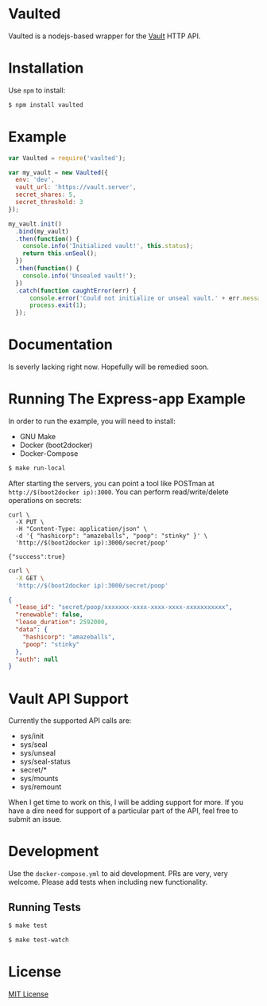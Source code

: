 # Vaulted
Vaulted is a nodejs-based wrapper for the [Vault](https://vaultproject.io) HTTP API.

# Installation
Use `npm` to install:
```bash
$ npm install vaulted
```

# Example
```javascript
var Vaulted = require('vaulted');

var my_vault = new Vaulted({
  env: 'dev',
  vault_url: 'https://vault.server',
  secret_shares: 5,
  secret_threshold: 3
});

my_vault.init()
  .bind(my_vault)
  .then(function() {
    console.info('Initialized vault!', this.status);
    return this.unSeal();
  })
  .then(function() {
    console.info('Unsealed vault!');
  })
  .catch(function caughtError(err) {
      console.error('Could not initialize or unseal vault.' + err.message);
      process.exit(1);
  });

```
# Documentation
Is severly lacking right now. Hopefully will be remedied soon.

# Running The Express-app Example
In order to run the example, you will need to install:
  * GNU Make
  * Docker (boot2docker)
  * Docker-Compose

```bash
$ make run-local
```
After starting the servers, you can point a tool like POSTman at `http://$(boot2docker ip):3000`. You can perform read/write/delete operations on secrets:

```
curl \
  -X PUT \
  -H "Content-Type: application/json" \
  -d '{ "hashicorp": "amazeballs", "poop": "stinky" }' \
  'http://$(boot2docker ip):3000/secret/poop'
```
```
{"success":true}
```

```bash
curl \
  -X GET \
  'http://$(boot2docker ip):3000/secret/poop'
```

```json
{
  "lease_id": "secret/poop/xxxxxxx-xxxx-xxxx-xxxx-xxxxxxxxxxx",
  "renewable": false,
  "lease_duration": 2592000,
  "data": {
    "hashicorp": "amazeballs",
    "poop": "stinky"
  },
  "auth": null
}
```

# Vault API Support
Currently the supported API calls are:
  * sys/init
  * sys/seal
  * sys/unseal
  * sys/seal-status
  * secret/*
  * sys/mounts
  * sys/remount

When I get time to work on this, I will be adding support for more. If you have a dire need for support of a particular part of the API, feel
free to submit an issue. 

# Development
Use the `docker-compose.yml` to aid development. PRs are very, very welcome. Please add tests when including new functionality. 

## Running Tests
```bash
$ make test
```

```bash
$ make test-watch
```

# License
[MIT License](LICENSE)
